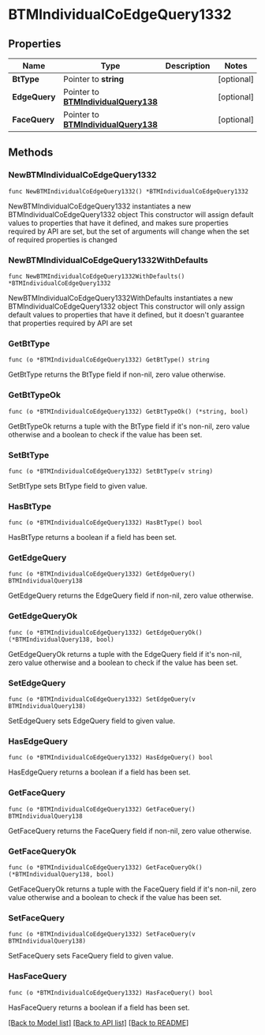 # BTMIndividualCoEdgeQuery1332

## Properties

Name | Type | Description | Notes
------------ | ------------- | ------------- | -------------
**BtType** | Pointer to **string** |  | [optional] 
**EdgeQuery** | Pointer to [**BTMIndividualQuery138**](BTMIndividualQuery-138.md) |  | [optional] 
**FaceQuery** | Pointer to [**BTMIndividualQuery138**](BTMIndividualQuery-138.md) |  | [optional] 

## Methods

### NewBTMIndividualCoEdgeQuery1332

`func NewBTMIndividualCoEdgeQuery1332() *BTMIndividualCoEdgeQuery1332`

NewBTMIndividualCoEdgeQuery1332 instantiates a new BTMIndividualCoEdgeQuery1332 object
This constructor will assign default values to properties that have it defined,
and makes sure properties required by API are set, but the set of arguments
will change when the set of required properties is changed

### NewBTMIndividualCoEdgeQuery1332WithDefaults

`func NewBTMIndividualCoEdgeQuery1332WithDefaults() *BTMIndividualCoEdgeQuery1332`

NewBTMIndividualCoEdgeQuery1332WithDefaults instantiates a new BTMIndividualCoEdgeQuery1332 object
This constructor will only assign default values to properties that have it defined,
but it doesn't guarantee that properties required by API are set

### GetBtType

`func (o *BTMIndividualCoEdgeQuery1332) GetBtType() string`

GetBtType returns the BtType field if non-nil, zero value otherwise.

### GetBtTypeOk

`func (o *BTMIndividualCoEdgeQuery1332) GetBtTypeOk() (*string, bool)`

GetBtTypeOk returns a tuple with the BtType field if it's non-nil, zero value otherwise
and a boolean to check if the value has been set.

### SetBtType

`func (o *BTMIndividualCoEdgeQuery1332) SetBtType(v string)`

SetBtType sets BtType field to given value.

### HasBtType

`func (o *BTMIndividualCoEdgeQuery1332) HasBtType() bool`

HasBtType returns a boolean if a field has been set.

### GetEdgeQuery

`func (o *BTMIndividualCoEdgeQuery1332) GetEdgeQuery() BTMIndividualQuery138`

GetEdgeQuery returns the EdgeQuery field if non-nil, zero value otherwise.

### GetEdgeQueryOk

`func (o *BTMIndividualCoEdgeQuery1332) GetEdgeQueryOk() (*BTMIndividualQuery138, bool)`

GetEdgeQueryOk returns a tuple with the EdgeQuery field if it's non-nil, zero value otherwise
and a boolean to check if the value has been set.

### SetEdgeQuery

`func (o *BTMIndividualCoEdgeQuery1332) SetEdgeQuery(v BTMIndividualQuery138)`

SetEdgeQuery sets EdgeQuery field to given value.

### HasEdgeQuery

`func (o *BTMIndividualCoEdgeQuery1332) HasEdgeQuery() bool`

HasEdgeQuery returns a boolean if a field has been set.

### GetFaceQuery

`func (o *BTMIndividualCoEdgeQuery1332) GetFaceQuery() BTMIndividualQuery138`

GetFaceQuery returns the FaceQuery field if non-nil, zero value otherwise.

### GetFaceQueryOk

`func (o *BTMIndividualCoEdgeQuery1332) GetFaceQueryOk() (*BTMIndividualQuery138, bool)`

GetFaceQueryOk returns a tuple with the FaceQuery field if it's non-nil, zero value otherwise
and a boolean to check if the value has been set.

### SetFaceQuery

`func (o *BTMIndividualCoEdgeQuery1332) SetFaceQuery(v BTMIndividualQuery138)`

SetFaceQuery sets FaceQuery field to given value.

### HasFaceQuery

`func (o *BTMIndividualCoEdgeQuery1332) HasFaceQuery() bool`

HasFaceQuery returns a boolean if a field has been set.


[[Back to Model list]](../README.md#documentation-for-models) [[Back to API list]](../README.md#documentation-for-api-endpoints) [[Back to README]](../README.md)


